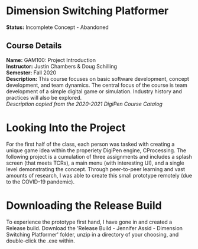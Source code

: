 # Dimension Switching Platformer
**Status:** Incomplete Concept - Abandoned

## Course Details
**Name:** GAM100: Project Introduction \
**Instructor:** Justin Chambers & Doug Schilling \
**Semester:** Fall 2020 \
**Description:** This course focuses on basic software development, concept development, and team dynamics. The central focus of the course is team development of a simple digital game or simulation. Industry history and practices will also be explored. \
*Description copied from the 2020-2021 DigiPen Course Catalog*

# Looking Into the Project
For the first half of the class, each person was tasked with creating a unique game idea within the properiety DigiPen engine, CProcessing. The following project is a cumulation of three assignments and includes a splash screen (that meets TCRs), a main menu (with interesting UI), and a single level demonstrating the concept. Through peer-to-peer learning and vast amounts of research, I was able to create this small prototype remotely (due to the COVID-19 pandemic).

# Downloading the Release Build
To experience the prototype first hand, I have gone in and created a Release build. Download the 'Release Build - Jennifer Assid - Dimension Switching Platformer' folder, unzip in a directory of your choosing, and double-click the .exe within.